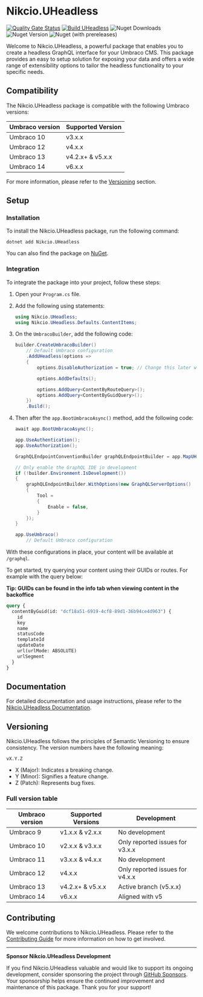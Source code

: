 # Nikcio.UHeadless

[![Quality Gate Status](https://sonarcloud.io/api/project_badges/measure?project=nikcio_Nikcio.UHeadless&metric=alert_status)](https://sonarcloud.io/summary/new_code?id=nikcio_Nikcio.UHeadless)
[![Build UHeadless](https://github.com/nikcio/Nikcio.UHeadless/actions/workflows/build.yml/badge.svg)](https://github.com/nikcio/Nikcio.UHeadless/actions/workflows/build.yml)
![Nuget Downloads](https://img.shields.io/nuget/dt/Nikcio.UHeadless?color=%230078d7&label=Nuget%20downloads&logo=Nuget)
![Nuget Version](https://img.shields.io/nuget/v/Nikcio.UHeadless?label=Stable%20version)
![Nuget (with prereleases)](https://img.shields.io/nuget/vpre/Nikcio.UHeadless?label=Prerelease%20version)

Welcome to Nikcio.UHeadless, a powerful package that enables you to create a headless GraphQL interface for your Umbraco CMS. This package provides an easy to setup solution for exposing your data and offers a wide range of extensibility options to tailor the headless functionality to your specific needs.

## Compatibility

The Nikcio.UHeadless package is compatible with the following Umbraco versions:

| Umbraco version      | Supported Version     |
|----------------------|-----------------------|
| Umbraco 10           | v3.x.x                |
| Umbraco 12           | v4.x.x                |
| Umbraco 13           | v4.2.x+ & v5.x.x      |
| Umbraco 14           | v6.x.x                |

For more information, please refer to the [Versioning](#versioning) section.

## Setup

### Installation

To install the Nikcio.UHeadless package, run the following command:

```shell
dotnet add Nikcio.UHeadless
```

You can also find the package on [NuGet](https://www.nuget.org/packages/Nikcio.UHeadless).

### Integration

To integrate the package into your project, follow these steps:

1. Open your `Program.cs` file.
2. Add the following using statements:

    ```csharp
    using Nikcio.UHeadless;
    using Nikcio.UHeadless.Defaults.ContentItems;
    ```

3. On the `UmbracoBuilder`, add the following code:

    ```csharp
    builder.CreateUmbracoBuilder()
        // Default Umbraco configuration
        .AddUHeadless(options =>
        {
            options.DisableAuthorization = true; // Change this later when adding authentication - See documentation

            options.AddDefaults();

            options.AddQuery<ContentByRouteQuery>();
            options.AddQuery<ContentByGuidQuery>();
        })
        .Build();
    ```

4. Then after the `app.BootUmbracoAsync()` method, add the following code:

    ```csharp
    await app.BootUmbracoAsync();

    app.UseAuthentication();
    app.UseAuthorization();

    GraphQLEndpointConventionBuilder graphQLEndpointBuilder = app.MapUHeadless();

    // Only enable the GraphQL IDE in development
    if (!builder.Environment.IsDevelopment())
    {
        graphQLEndpointBuilder.WithOptions(new GraphQLServerOptions()
        {
            Tool =
            {
                Enable = false,
            }
        });
    }

    app.UseUmbraco()
        // Default Umbraco configuration
    ```

With these configurations in place, your content will be available at `/graphql`. 

To get started, try querying your content using their GUIDs or routes. For example with the query below:

__Tip: GUIDs can be found in the info tab when viewing content in the backoffice__

```graphql
query {
  contentByGuid(id: "dcf18a51-6919-4cf8-89d1-36b94ce4d963") {
    id
    key
    name
    statusCode
    templateId
    updateDate
    url(urlMode: ABSOLUTE)
    urlSegment
  }
}
```

## Documentation

For detailed documentation and usage instructions, please refer to the [Nikcio.UHeadless Documentation](https://nikcio.github.io/Nikcio.UHeadless).

## Versioning

Nikcio.UHeadless follows the principles of Semantic Versioning to ensure consistency. The version numbers have the following meaning:

```
vX.Y.Z
```

- X (Major): Indicates a breaking change.
- Y (Minor): Signifies a feature change.
- Z (Patch): Represents bug fixes.

### Full version table

| Umbraco version      | Supported Versions    | Development                           |
|----------------------|-----------------------|---------------------------------------|
| Umbraco 9            | v1.x.x & v2.x.x       | No development                        |
| Umbraco 10           | v2.x.x & v3.x.x       | Only reported issues for v3.x.x       |
| Umbraco 11           | v3.x.x & v4.x.x       | No development                        |
| Umbraco 12           | v4.x.x                | Only reported issues for v4.x.x       |
| Umbraco 13           | v4.2.x+ & v5.x.x      | Active branch (v5.x.x)                |
| Umbraco 14           | v6.x.x                | Aligned with v5                       |

## Contributing

We welcome contributions to Nikcio.UHeadless. Please refer to the [Contributing Guide](CONTRIBUTING.md) for more information on how to get involved.

---

**Sponsor Nikcio.UHeadless Development**

If you find Nikcio.UHeadless valuable and would like to support its ongoing development, consider sponsoring the project through [GitHub Sponsors](https://github.com/sponsors/nikcio/). Your sponsorship helps ensure the continued improvement and maintenance of this package. Thank you for your support!
